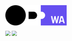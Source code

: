 <img src="https://github.com/duckdb/duckdb-wasm/blob/472e2bc0623d3b0ff9dd5bc8b322d56e829d82be/misc/duckdb_wasm.svg" height="64">

<a href="https://github.com/duckdb/duckdb-wasm/actions"><img src="https://github.com/duckdb/duckdb-wasm/workflows/main/badge.svg" /></a>
<img src="https://github.com/duckdb/duckdb-wasm/blob/e59c4e809b030c2b895a5baaa9058debae2f22d1/misc/dependabot.svg" />
